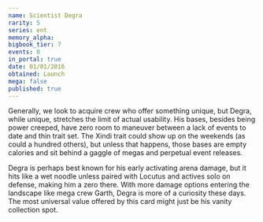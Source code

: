 ```yaml
---
name: Scientist Degra
rarity: 5
series: ent
memory_alpha:
bigbook_tier: 7
events: 0
in_portal: true
date: 01/01/2016
obtained: Launch
mega: false
published: true
---
```


Generally, we look to acquire crew who offer something unique, but Degra, while unique, stretches the limit of actual usability. His bases, besides being power creeped, have zero room to maneuver between a lack of events to date and thin trait set. The Xindi trait could show up on the weekends (as could a hundred others), but unless that happens, those bases are empty calories and sit behind a gaggle of megas and perpetual event releases.

Degra is perhaps best known for his early activating arena damage, but it hits like a wet noodle unless paired with Locutus and actives solo on defense, making him a zero there. With more damage options entering the landscape like mega crew Garth, Degra is more of a curiosity these days. The most universal value offered by this card might just be his vanity collection spot.
